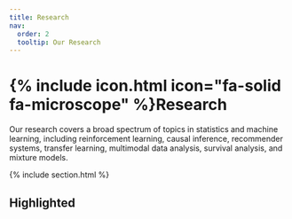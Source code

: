 ```yaml
---
title: Research
nav:
  order: 2
  tooltip: Our Research
---
```


# {% include icon.html icon="fa-solid fa-microscope" %}Research

Our research covers a broad spectrum of topics in statistics and machine learning, including reinforcement learning, causal inference, recommender systems, transfer learning, multimodal data analysis, survival analysis, and mixture models.

{% include section.html %}

## Highlighted







